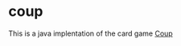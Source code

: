 coup
====

This is a java implentation of the card game [Coup](https://boardgamegeek.com/boardgame/131357/coup)
